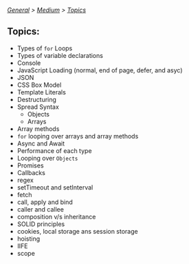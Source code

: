 _[General](../README.md) > [Medium](./main.md) > [Topics](./Topics.md)_

## Topics:

- Types of `for` Loops
- Types of variable declarations
- Console
- JavaScript Loading (normal, end of page, defer, and asyc)
- JSON
- CSS Box Model
- Template Literals
- Destructuring
- Spread Syntax
  - Objects
  - Arrays
- Array methods
- `for` looping over arrays and array methods
- Async and Await
- Performance of each type
- Looping over `Objects`
- Promises
- Callbacks
- regex
- setTimeout and setInterval
- fetch
- call, apply and bind
- caller and callee
- composition v/s inheritance
- SOLID principles
- cookies, local storage ans session storage
- hoisting
- IIFE
- scope
